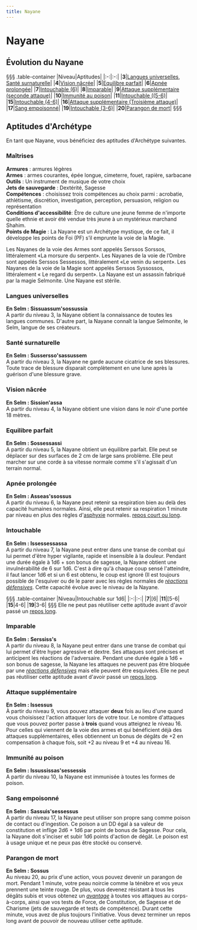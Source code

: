 ```yaml
---
title: Nayane
---
```

# Nayane

## Évolution du Nayane
§§§ .table-container
|Niveau|Aptitudes|
|:-:|:-:|
|**3**|[Langues universelles](#langues-universelles), [Santé surnaturelle](#sante-surnaturelle)|
|**4**|[Vision nâcrée](#vision-nacree)|
|**5**|[Equilibre parfait](#equilibre-parfait)|
|**6**|[Apnée prolongée](#apnee-prolongee)|
|**7**|[Intouchable (6)](#intouchable)|
|**8**|[Imparable](#imparable)|
|**9**|[Attaque supplémentaire (seconde attaque)](#attaque-supplementaire)|
|**10**|[Immunité au poison](#immunite-au-poison)|
|**11**|[Intouchable ((5-6)](#intouchable)|
|**15**|[Intouchable (4-6)](#intouchable)|
|**16**|[Attaque supplémentaire (Troisième attaque)](#attaque-supplementaire)|
|**17**|[Sang empoisonné](#sang-empoisonne)|
|**19**|[Intouchable (3-6)](#intouchable)|
|**20**|[Parangon de mort](#parangon-de-mort)|
§§§

## Aptitudes d'Archétype
En tant que Nayane, vous bénéficiez des aptitudes d'Archétype suivantes.

### Maîtrises
**Armures** : armures légères  
**Armes** : armes courantes, épée longue, cimeterre, fouet, rapière, sarbacane  
**Outils** : Un instrument de musique de votre choix    
**Jets de sauvegarde** : Dextérité, Sagesse  
**Compétences** : choisissez trois compétences au choix parmi : acrobatie, athlétisme, discrétion, investigation, perception, persuasion, religion ou représentation  
**Conditions d'accessibilité**: Être de culture une jeune femme de n'importe quelle ethnie et avoir été vendue très jeune à un mystérieux marchand Shahim.  
**Points de Magie** : La Nayane est un Archétype mystique, de ce fait, il développe les points de Foi (PF) s’il emprunte la voie de la Magie.  

Les Nayanes de la voie des Armes sont appelés Serssos Sorssos, littéralement «La morsure du serpent». Les Nayanes de la voie de l’Ombre sont appelés Serssos Sessessos, littéralement «Le venin du serpent». Les Nayanes de la voie de la Magie sont appelés Serssos Syssossos, littéralement « Le regard du serpent». La Nayane est un assassin fabriqué par la magie Selmonite. Une Nayane est stérile.


### Langues universelles  
**En Selm : Sissuassum'sossussia**  
A partir du niveau 3, la Nayane obtient la connaissance de toutes les langues communes. D'autre part, la Nayane connaît la langue Selmonite, le Selm, langue de ses créateurs.  

### Santé surnaturelle
**En Selm : Sussersso'sassussem**  
A partir du niveau 3, la Nayane ne garde aucune cicatrice de ses blessures. Toute trace de blessure disparait complètement en une lune après la guérison d'une blessure grave.  

### Vision nâcrée  
**En Selm : Sission'assa**  
A partir du niveau 4, la Nayane obtient une vision dans le noir d'une portée 18 mètres.  

### Equilibre parfait  
**En Selm : Sossessassi**  
A partir du niveau 5, la Nayane obtient un équilibre parfait. Elle peut se déplacer sur des surfaces de 2 cm de large sans problème. Elle peut marcher sur une corde à sa vitesse normale comme s'il s'agissait d'un terrain normal.  

### Apnée prolongée  
**En Selm : Asseas'ssossus**  
A partir du niveau 6, la Nayane peut retenir sa respiration bien au delà des capacité humaines normales. Ainsi, elle peut retenir sa respiration 1 minute par niveau en plus des règles d'[asphyxie](/partir-a-l-aventure/#asphyxie) normales. [repos court ou long](/gerer-la-sante-du-personnage/#repos).

### Intouchable  
**En Selm : Issessessassa**  
A partir du niveau 7, la Nayane peut entrer dans une transe de combat qui lui permet d'être hyper vigilante, rapide et insensible à la douleur. Pendant une durée égale à 1d6 + son bonus de sagesse, la Nayane obtient une invulnérabilité de 6 sur 1d6. C'est à dire qu'à chaque coup sensé l'atteindre, il faut lancer 1d6 et si un 6 est obtenu, le coup est ignoré (Il est toujours possible de l'esquiver ou de le parer avec les règles normales de [_réactions défensives_](/combattre/#reaction-defensive). Cette capacité évolue avec le niveau de la Nayane.

§§§ .table-container
|Niveau|Intouchable sur 1d6|
|:-:|:-:|
|**7**|[6|
|**11**|[5-6|
|**15**|4-6|
|**19**|3-6|
§§§
Elle ne peut pas réutiliser cette aptitude avant d'avoir passé un [repos long](/gerer-la-sante-du-personnage/#repos-long).

### Imparable  
**En Selm : Serssiss's**  
A partir du niveau 8, la Nayane peut entrer dans une transe de combat qui lui permet d'être hyper agressive et dextre. Ses attaques sont précises et anticipent les réactions de l'adversaire. Pendant une durée égale à 1d6 + son bonus de sagesse, la Nayane les attaques ne peuvent pas être bloquée par une [_réactions défensives_](/combattre/#reaction-defensive) mais elle peuvent être esquivées. Elle ne peut pas réutiliser cette aptitude avant d'avoir passé un [repos long](/gerer-la-sante-du-personnage/#repos-long).

### Attaque supplémentaire  
**En Selm : Issessus**  
À partir du niveau 9, vous pouvez attaquer **deux** fois au lieu d'une quand vous choisissez l'action attaquer lors de votre tour.
Le nombre d'attaques que vous pouvez porter passe à **trois** quand vous atteignez le niveau 16. Pour celles qui viennent de la voie des armes et qui bénéficient déjà des attaques supplémentaires, elles obtiennent un bonus de dégâts de +2 en compensation à chaque fois, soit +2 au niveau 9 et +4 au niveau 16.

### Immunité au poison  
**En Selm : Issussissas'sessessis**  
A partir du niveau 10, la Nayane est immunisée à toutes les formes de poison.  

### Sang empoisonné    
**En Selm : Sassuis'sessessus**  
A partir du niveau 17, la Nayane peut utiliser son propre sang comme poison de contact ou d'ingestion. Ce poison a un DD égal à sa valeur de constitution et inflige 2d6 + 1d6 par point de bonus de Sagesse. Pour cela, la Nayane doit s'inciser et subir 1d6 points d'action de dégât. Le poison est à usage unique et ne peux pas être stocké ou conservé.  

### Parangon de mort
**En Selm : Sossus**  
Au niveau 20, au prix d'une action, vous pouvez devenir un parangon de mort. Pendant 1 minute, votre peau noircie comme la ténèbre et vos yeux prennent une teinte rouge. De plus, vous devenez résistant à tous les dégâts subis et vous obtenez un [_avantage_](/utiliser-les-caracteristiques/#avantage-et-desavantage) à toutes vos attaques au corps-à-corps, ainsi que vos tests de Force, de Constitution, de Sagesse et de Charisme (jets de sauvegarde et tests de compétence). Durant cette minute, vous avez de plus toujours l'initiative. Vous devez terminer un repos long avant de pouvoir de nouveau utiliser cette aptitude.

